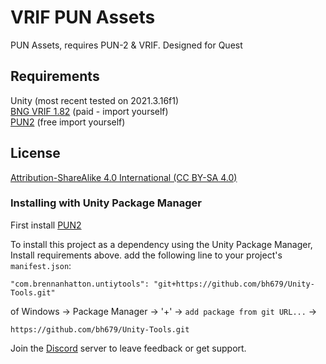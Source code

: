 # VRIF PUN Assets
PUN Assets, requires PUN-2 & VRIF. Designed for Quest

## Requirements
Unity (most recent tested on 2021.3.16f1) <br />
[BNG VRIF 1.82](https://assetstore.unity.com/packages/templates/systems/vr-interaction-framework-161066) (paid - import yourself)   <br />
[PUN2](https://assetstore.unity.com/packages/tools/network/pun-2-free-119922) (free import yourself)

## License
[Attribution-ShareAlike 4.0 International (CC BY-SA 4.0)](https://creativecommons.org/licenses/by-sa/4.0/)

### Installing with Unity Package Manager
First install [PUN2](https://assetstore.unity.com/packages/tools/network/pun-2-free-119922)

To install this project as a dependency using the Unity Package Manager,
Install requirements above.
add the following line to your project's `manifest.json`:

```
"com.brennanhatton.untiytools": "git+https://github.com/bh679/Unity-Tools.git"
```

of 
Windows -> Package Manager -> '+' -> `add package from git URL...` ->
```
https://github.com/bh679/Unity-Tools.git
```

Join the [Discord](https://discord.gg/VC8gZ2GNHs "Join Discord server") server to leave feedback or get support.
